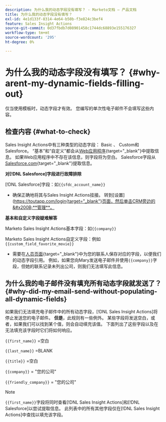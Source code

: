 ```yaml
---
description: 为什么我的动态字段没有填写？ - Marketo文档 — 产品文档
title: 为什么我的动态字段没有填写？
exl-id: 4e1d133f-8314-4e64-b50b-f3e824c3bef4
feature: Sales Insight Actions
source-git-commit: 0d37fbdb7d08901458c1744dc68893e155176327
workflow-type: tm+mt
source-wordcount: '295'
ht-degree: 0%

---
```


# 为什么我的动态字段没有填写？ {#why-arent-my-dynamic-fields-filling-out}

仅当使用模板时，动态字段才有效。 您编写的单次性电子邮件不会填写这些内容。

## 检查内容 {#what-to-check}

Sales Insight Actions中有三种类型的动态字段： Basic 、 Custom和Salesforce。 “基本”和“自定义”都会从[Web应用程序](https://toutapp.com/login){target="_blank"}中提取信息。 如果Web应用程序中不存在该信息，则字段将为空白。 Salesforce字段从[Salesforce.com](https://salesforce.com){target="_blank"}提取信息。

**对[!DNL Salesforce]字段进行故障排除**

[!DNL Salesforce]字段：如`{{sfdc_account_name}}`

* 确保正确地将其与Sales Insight Actions挂接。 转到[设置]&#x200B;(https://toutapp.com/login{target="_blank"}页面，然后单击CRM旁边的&#x200B;**管理**。

**基本和自定义字段疑难解答**

Marketo Sales Insight Actions基本字段：如`{{company}}`

Marketo Sales Insight Actions自定义字段：例如`{{custom_field_favorite_movie}}`

* 需要在[人员页面](https://toutapp.com/next#relationships){target="_blank"}中为您的联系人保存对应的字段，以便我们的动态字段引用。 例如，如果您向Mary发送电子邮件并使用`{{company}}`字段，但她的联系记录未列出公司，则我们无法填写此信息。

## 为什么我的电子邮件没有填充所有动态字段就发送了？ {#why-did-my-email-send-without-populating-all-dynamic-fields}

如果我们无法填充电子邮件中的所有动态字段，[!DNL Sales Insight Actions]将停止发送您的电子邮件。 **但是**，此规则有一些例外。 某些字段将发送空白，或者，如果我们可以找到某个值，则会自动填充该值。 下面列出了这些字段以及在无法填充该字段时它们将如何响应。

`{{first_name}}` =空白

`{{last_name}}` =BLANK

`{{title}}` =空白

`{{company}}` = &quot;您的公司&quot;

`{{friendly_company}}` = &quot;您的公司&quot;

>[!NOTE]
>
>`{{first_name}}`字段将同时查看[!DNL Sales Insight Actions]和[!DNL Salesforce]以尝试提取信息。 此列表中的所有其他字段仅在[!DNL Sales Insight Actions]中查找以填充该字段。
